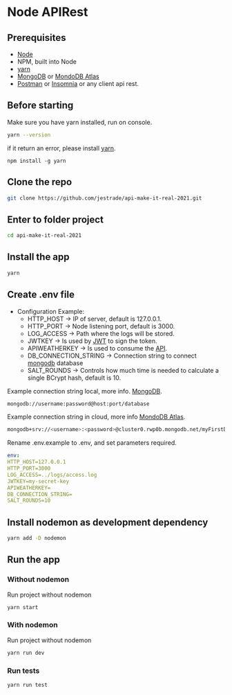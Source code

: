 # Node APIRest

## Prerequisites

- [Node](https://nodejs.org/)
- NPM, built into Node
- [yarn](https://yarnpkg.com/getting-started/install)
- [MongoDB](https://www.mongodb.com/try/download/community) or [MondoDB Atlas](https://www.mongodb.com/cloud/atlas2)
- [Postman](https://www.postman.com/) or [Insomnia](https://insomnia.rest/) or any client api rest.

## Before starting

Make sure you have yarn installed, run on console.

```sh
yarn --version
```

if it return an error, please install [yarn](https://yarnpkg.com/getting-started/install).

```
npm install -g yarn
```

## Clone the repo

```sh
git clone https://github.com/jestrade/api-make-it-real-2021.git
```

## Enter to folder project

```sh
cd api-make-it-real-2021
```

## Install the app

```sh
yarn
```

## Create .env file

- Configuration Example:
  - HTTP_HOST -> IP of server, default is 127.0.0.1.
  - HTTP_PORT -> Node listening port, default is 3000.
  - LOG_ACCESS -> Path where the logs will be stored.
  - JWTKEY -> Is used by [JWT](https://www.npmjs.com/package/jsonwebtoken) to sign the token.
  - APIWEATHERKEY -> Is used to consume the [API](https://openweathermap.org/api).
  - DB_CONNECTION_STRING -> Connection string to connect [mongodb](https://mongoosejs.com/docs/connections.html) database
  - SALT_ROUNDS -> Controls how much time is needed to calculate a single BCrypt hash, default is 10.

Example connection string local, more info. [MongoDB](https://www.mongodb.com/try/download/community).

```sh
mongodb://username:password@host:port/database
```

Example connection string in cloud, more info [MondoDB Atlas](https://www.mongodb.com/cloud/atlas2).

```sh
mongodb+srv://<username>:<password>@cluster0.rwp0b.mongodb.net/myFirstDatabase?retryWrites=true&w=majority
```

Rename .env.example to .env, and set parameters required.

```yaml
env:
HTTP_HOST=127.0.0.1
HTTP_PORT=3000
LOG_ACCESS=../logs/access.log
JWTKEY=my-secret-key
APIWEATHERKEY=
DB_CONNECTION_STRING=
SALT_ROUNDS=10
```

## Install nodemon as development dependency

```sh
yarn add -D nodemon
```

## Run the app

### Without nodemon

Run project without nodemon

```sh
yarn start
```

### With nodemon

Run project without nodemon

```sh
yarn run dev
```

### Run tests

```sh
yarn run test
```
